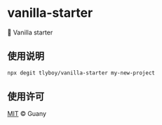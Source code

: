 # vanilla-starter

🚀 Vanilla starter

## 使用说明

```sh
npx degit tlyboy/vanilla-starter my-new-project
```

## 使用许可

[MIT](https://opensource.org/licenses/MIT) © Guany
